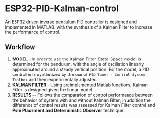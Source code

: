 # ESP32-PID-Kalman-control
An ESP32 driven inverse pendulum PID controller is designed and implemented in MATLAB, with the synthesis of a Kalman Filter to increase the performance of control.

## Workflow


1. **MODEL** - In order to use the Kalman Filter, State-Space model is determined for the pendulum, with the angle of oscillation linearly approximated around a steady vertical position. For the model, a PID controller is synthetized by the use of ``PID Tuner - Control System Toolbox`` and them experimentally adjusted.
2. **KALMAN FILTER** - Using preimplemented Matlab functions, Kalman Filter is designed given the linear model.
3. **RESULTS** -- Follows the comparation of control performance between the behavior of system with and without Kalman Filter; in addition the difference of control results was assessed for Kalman Filter control and **Pole Placement and Deterministic Observer** technique.

